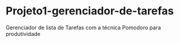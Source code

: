# Projeto1-gerenciador-de-tarefas
Gerenciador de lista de Tarefas com a técnica Pomodoro para produtividade
